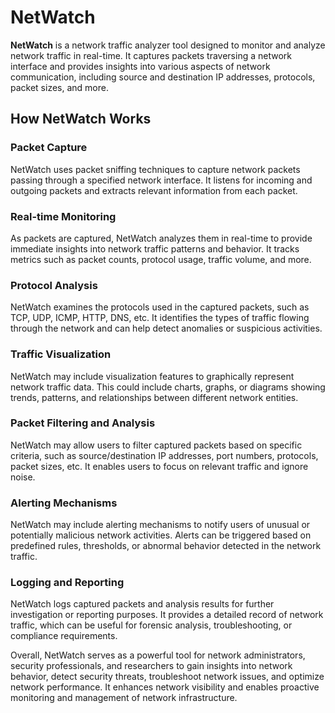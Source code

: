 # NetWatch

**NetWatch** is a network traffic analyzer tool designed to monitor and analyze network traffic in real-time. It captures packets traversing a network interface and provides insights into various aspects of network communication, including source and destination IP addresses, protocols, packet sizes, and more.

## How NetWatch Works

### Packet Capture

NetWatch uses packet sniffing techniques to capture network packets passing through a specified network interface. It listens for incoming and outgoing packets and extracts relevant information from each packet.

### Real-time Monitoring

As packets are captured, NetWatch analyzes them in real-time to provide immediate insights into network traffic patterns and behavior. It tracks metrics such as packet counts, protocol usage, traffic volume, and more.

### Protocol Analysis

NetWatch examines the protocols used in the captured packets, such as TCP, UDP, ICMP, HTTP, DNS, etc. It identifies the types of traffic flowing through the network and can help detect anomalies or suspicious activities.

### Traffic Visualization

NetWatch may include visualization features to graphically represent network traffic data. This could include charts, graphs, or diagrams showing trends, patterns, and relationships between different network entities.

### Packet Filtering and Analysis

NetWatch may allow users to filter captured packets based on specific criteria, such as source/destination IP addresses, port numbers, protocols, packet sizes, etc. It enables users to focus on relevant traffic and ignore noise.

### Alerting Mechanisms

NetWatch may include alerting mechanisms to notify users of unusual or potentially malicious network activities. Alerts can be triggered based on predefined rules, thresholds, or abnormal behavior detected in the network traffic.

### Logging and Reporting

NetWatch logs captured packets and analysis results for further investigation or reporting purposes. It provides a detailed record of network traffic, which can be useful for forensic analysis, troubleshooting, or compliance requirements.

Overall, NetWatch serves as a powerful tool for network administrators, security professionals, and researchers to gain insights into network behavior, detect security threats, troubleshoot network issues, and optimize network performance. It enhances network visibility and enables proactive monitoring and management of network infrastructure.
